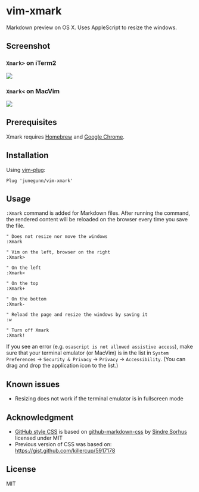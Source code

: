 vim-xmark
=========

Markdown preview on OS X. Uses AppleScript to resize the windows.

Screenshot
----------

### `Xmark>` on iTerm2

![](https://cloud.githubusercontent.com/assets/700826/6095309/75bd9c24-af99-11e4-8624-6f709a68a731.png)

### `Xmark<` on MacVim

![](https://cloud.githubusercontent.com/assets/700826/6095308/751f5d84-af99-11e4-8902-c60805fa1ea6.png)

Prerequisites
-------------

Xmark requires [Homebrew][b] and [Google Chrome][c].

Installation
------------

Using [vim-plug](https://github.com/junegunn/vim-plug):

```vim
Plug 'junegunn/vim-xmark'
```

Usage
-----

`:Xmark` command is added for Markdown files. After running the command, the
rendered content will be reloaded on the browser every time you save the file.

```vim
" Does not resize nor move the windows
:Xmark

" Vim on the left, browser on the right
:Xmark>

" On the left
:Xmark<

" On the top
:Xmark+

" On the bottom
:Xmark-

" Reload the page and resize the windows by saving it
:w

" Turn off Xmark
:Xmark!
```

If you see an error (e.g. `osascript is not allowed assistive access`), make
sure that your terminal emulator (or MacVim) is in the list in `System
Preferences` -> `Security & Privacy` -> `Privacy` -> `Accessibility`. (You can
drag and drop the application icon to the list.)

Known issues
------------

- Resizing does not work if the terminal emulator is in fullscreen mode

Acknowledgment
--------------

- [GitHub style CSS][css] is based on [github-markdown-css][gmc] by [Sindre Sorhus][s] licensed under MIT
- Previous version of CSS was based on: https://gist.github.com/killercup/5917178

License
-------

MIT

[b]: http://brew.sh/
[p]: http://johnmacfarlane.net/pandoc/
[c]: http://www.google.com/chrome/
[gmc]: https://github.com/sindresorhus/github-markdown-css
[s]: https://github.com/sindresorhus
[css]: plugin/css/github-markdown.css
